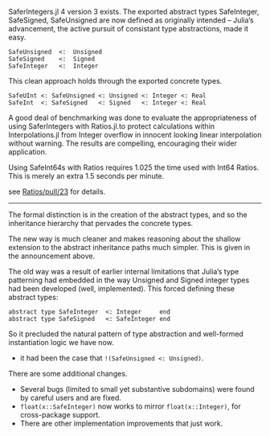 SaferIntegers.jl 4 version 3 exists. The exported abstract types SafeInteger, SafeSigned, SafeUnsigned are now defined as originally intended – Julia’s advancement, the active pursuit of consistant type abstractions, made it easy.

```
SafeUnsigned  <:  Unsigned
SafeSigned    <:  Signed
SafeInteger   <:  Integer
```

This clean approach holds through the exported concrete types.

```
SafeUInt <: SafeUnsigned <: Unsigned <: Integer <: Real
SafeInt  <: SafeSigned   <: Signed   <: Integer <: Real
```

A good deal of benchmarking was done to evaluate the appropriateness of using SaferIntegers with Ratios.jl.to protect calculations within Interpolations.jl from Integer overflow in innocent looking linear interpolation without warning. The results are compelling, encouraging their wider application.

Using SafeInt64s with Ratios requires 1.025 the time used with Int64 Ratios.
This is merely an extra 1.5 seconds per minute.

see [Ratios/pull/23](https://github.com/timholy/Ratios.jl/pull/23) for details.

----

The formal distinction is in the creation of the abstract types, and so the inheritance hierarchy that pervades the concrete types.

The new way is much cleaner and makes reasoning about the shallow extension to the abstract inheritance paths much simpler. This is given in the announcement above.

The old way was a result of earlier internal limitations that Julia’s type patterning had embedded in the way Unsigned and Signed integer types had been developed (well, implemented). This forced defining these abstract types:

```
abstract type SafeInteger  <: Integer     end
abstract type SafeSigned   <: SafeInteger end
```

So it precluded the natural pattern of type abstraction and well-formed instantiation logic we have now.
- it had been the case that `!(SafeUnsigned <: Unsigned)`.

There are some additional changes.
- Several bugs (limited to small yet substantive subdomains)
were found by careful users and are fixed. 
- `float(x::SafeInteger)` now works to mirror `float(x::Integer)`, for cross-package support.
- There are other implementation improvements that just work.


